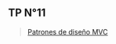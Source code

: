 ## TP N°11
> [Patrones de diseño MVC](https://drive.google.com/file/d/1O84uOeOQA5JcbfLJ381U9j8DGWgpnEZk/view)